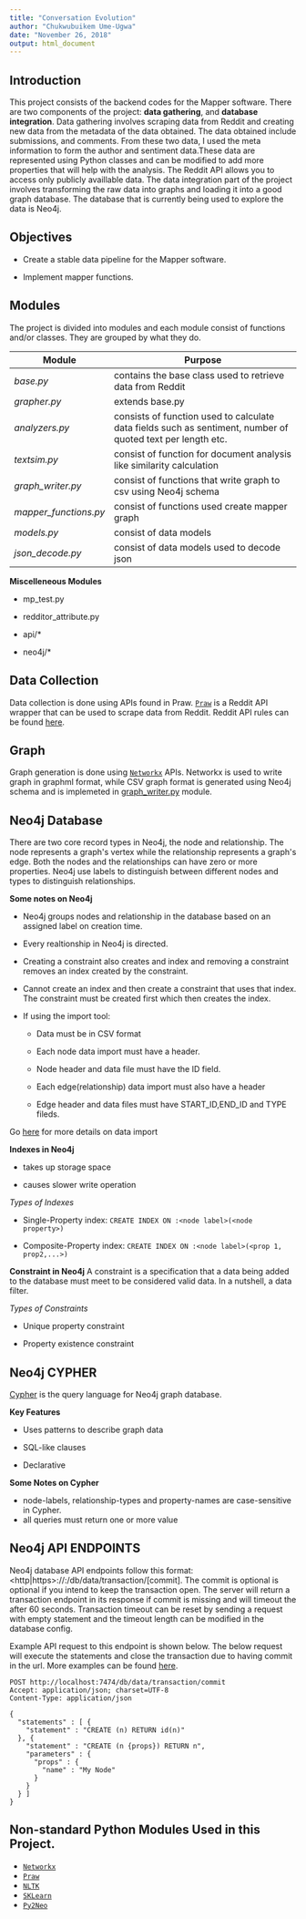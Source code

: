 ```yaml
---
title: "Conversation Evolution"
author: "Chukwubuikem Ume-Ugwa"
date: "November 26, 2018"
output: html_document
---
```


## Introduction
This project consists of the backend codes for the Mapper software. There are two components of the project: **data gathering**, and **database integration**. Data gathering involves scraping data from Reddit and creating new data from the metadata of the data obtained. The data obtained include submissions, and comments. From these two data, I used the meta information to form the author and sentiment data.These data are represented using Python classes and can be modified to add more properties that will help with the analysis. The Reddit API allows you to access only publicly availlable data. The data integration part of the project involves transforming the raw data into graphs and loading it into a good graph database. The database that is currently being used to explore the data is Neo4j.

## Objectives
* Create a stable data pipeline for the Mapper software.

* Implement mapper functions.

## Modules
The project is divided into modules and each module consist of functions and/or classes. They are grouped by what they do.

| Module | Purpose                                                                                                                      |
| ------ | -----------------------------------------------------------------------------------------------------------------------------|
| *base.py* | contains the base class used to retrieve data from Reddit |
| *grapher.py* | extends base.py|
| *analyzers.py* | consists of function used to calculate data fields such as sentiment, number of quoted text per length etc. |
| *textsim.py* | consist of function for document analysis like similarity calculation |
| *graph_writer.py* | consist of functions that write graph to csv using Neo4j schema
| *mapper_functions.py* | consist of functions used create mapper graph
| *models.py* | consist of data models
| *json_decode.py* | consist of data models used to decode json

**Miscelleneous Modules**

- mp_test.py

- redditor_attribute.py

- api/*

- neo4j/*

## Data Collection
Data collection is done using APIs found in Praw. [`Praw`](https://praw.readthedocs.io/en/latest/index.html) is a Reddit API wrapper that can be used to scrape data from Reddit. Reddit API rules can be found [here](https://github.com/reddit-archive/reddit/wiki/API).

## Graph
Graph generation is done using [`Networkx`](https://networkx.github.io/documentation/stable/index.html) APIs. Networkx is used to write graph in graphml format, while CSV graph format is generated using Neo4j schema and is implemeted in [graph_writer.py](#Introduction) module.

## Neo4j Database
There are two core record types in Neo4j, the node and relationship. The node represents a graph's vertex while the relationship represents a graph's edge. Both the nodes and the relationships can have zero or more properties. Neo4j use labels to distinguish between different nodes and types to distinguish relationships.

**Some notes on Neo4j**

* Neo4j groups nodes and relationship in the database based on an assigned label on creation time.

* Every realtionship in Neo4j is directed.

* Creating a constraint also creates and index and removing a constraint removes an index created by the constraint.

* Cannot create an index and then create a constraint that uses that index. The constraint must be created first which then creates the index.

* If using the import tool:

  
    - Data must be in CSV format
    
    - Each node data import must have a header.
    
    - Node header and data file must have the ID field.
     
    - Each edge(relationship) data import must also have a header
    
    - Edge header and data files must have START_ID,END_ID and TYPE fileds.

Go [here](https://neo4j.com/docs/operations-manual/3.5/tools/import/file-header-format/#import-tool-header-format-nodes) for more details on data import

**Indexes in Neo4j**

- takes up storage space

- causes slower write operation

*Types of Indexes*

- Single-Property index: ```CREATE INDEX ON :<node label>(<node property>)```

- Composite-Property index: ```CREATE INDEX ON :<node label>(<prop 1, prop2,...>)```

**Constraint in Neo4j**
 A constraint is a specification that a data being added to the database must meet to be considered valid data. In a nutshell, a data filter.
 
 *Types of Constraints*
 
 - Unique property constraint
 
 - Property existence constraint
 
## Neo4j CYPHER

[Cypher](https://neo4j.com/developer/cypher-query-language/) is the query language for Neo4j graph database. 

**Key Features**

- Uses patterns to describe graph data

- SQL-like clauses

- Declarative

**Some Notes on Cypher**

- node-labels, relationship-types and property-names are case-sensitive in Cypher.
- all queries must return one or more value


## Neo4j API ENDPOINTS
Neo4j database API endpoints follow this format: <http|https>://<host>:<port>/db/data/transaction/[commit]. The commit is optional is optional if you intend to keep the transaction open. The server will return a transaction endpoint in its response if commit is missing and will timeout the after 60 seconds. Transaction timeout can be reset by sending a request with empty statement and the timeout length can be modified in the database config.

Example API request to this endpoint is shown below. The below request will execute the statements and close the transaction due to having commit in the url. More examples can be found [here](https://neo4j.com/docs/developer-manual/3.4/http-api/).

    POST http://localhost:7474/db/data/transaction/commit
    Accept: application/json; charset=UTF-8
    Content-Type: application/json

    {
      "statements" : [ {
        "statement" : "CREATE (n) RETURN id(n)"
      }, {
        "statement" : "CREATE (n {props}) RETURN n",
        "parameters" : {
          "props" : {
            "name" : "My Node"
          }
        }
      } ]
    }

## Non-standard Python Modules Used in this Project.
- [`Networkx`](https://networkx.github.io/documentation/stable/index.html)
- [`Praw`](https://praw.readthedocs.io/en/latest/index.html)
- [`NLTK`](https://www.nltk.org/)
- [`SKLearn`](https://scikit-learn.org/stable/)
- [`Py2Neo`](https://py2neo.org/v4/)

